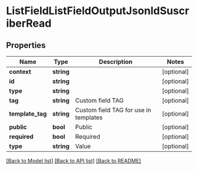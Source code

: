 # ListFieldListFieldOutputJsonldSuscriberRead

## Properties
Name | Type | Description | Notes
------------ | ------------- | ------------- | -------------
**context** | **string** |  | [optional] 
**id** | **string** |  | [optional] 
**type** | **string** |  | [optional] 
**tag** | **string** | Custom field TAG | [optional] 
**template_tag** | **string** | Custom field TAG for use in templates | [optional] 
**public** | **bool** | Public | [optional] 
**required** | **bool** | Required | [optional] 
**type** | **string** | Value | [optional] 

[[Back to Model list]](../../README.md#documentation-for-models) [[Back to API list]](../../README.md#documentation-for-api-endpoints) [[Back to README]](../../README.md)

